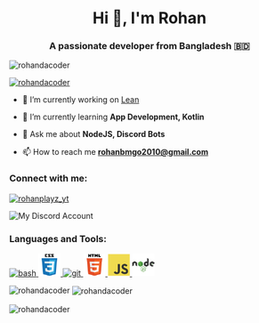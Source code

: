 <h1 align="center">Hi 👋, I'm Rohan</h1>
<h3 align="center">A passionate developer from Bangladesh 🇧🇩</h3>

<p align="left"> <img src="https://komarev.com/ghpvc/?username=rohandacoder&label=Profile%20views&color=0e75b6&style=flat" alt="rohandacoder" /> </p>

<p align="left"> <a href="https://github.com/ryo-ma/github-profile-trophy"><img src="https://github-profile-trophy.vercel.app/?username=rohandacoder" alt="rohandacoder" /></a> </p>

- 🔭 I’m currently working on [Lean](https://github.com/RohanDaCoder/Lean)

- 🌱 I’m currently learning **App Development, Kotlin**

- 💬 Ask me about **NodeJS, Discord Bots**

- 📫 How to reach me **rohanbmgo2010@gmail.com**

<h3 align="left">Connect with me:</h3>
<p align="left">
  <a href="https://www.youtube.com/c/rohanplayz_yt" target="blank"><img align="center" src="https://raw.githubusercontent.com/rahuldkjain/github-profile-readme-generator/master/src/images/icons/Social/youtube.svg" alt="rohanplayz_yt" height="30" width="40" /></a>
	
  <img
	src="https://dcbadge.limes.pink/api/shield/922419431508938773?theme=default-inverted"
	alt="My Discord Account"
  />
</p>

<h3 align="left">Languages and Tools:</h3>
<p align="left"> <a href="https://www.gnu.org/software/bash/" target="_blank" rel="noreferrer"> <img src="https://www.vectorlogo.zone/logos/gnu_bash/gnu_bash-icon.svg" alt="bash" width="40" height="40" /> </a> <a href="https://www.w3schools.com/css/" target="_blank" rel="noreferrer"> <img src="https://raw.githubusercontent.com/devicons/devicon/master/icons/css3/css3-original-wordmark.svg" alt="css3" width="40" height="40" /> </a> <a href="https://git-scm.com/" target="_blank" rel="noreferrer"> <img src="https://www.vectorlogo.zone/logos/git-scm/git-scm-icon.svg" alt="git" width="40" height="40" /> </a> <a href="https://www.w3.org/html/" target="_blank" rel="noreferrer"> <img src="https://raw.githubusercontent.com/devicons/devicon/master/icons/html5/html5-original-wordmark.svg" alt="html5" width="40" height="40" /> </a> <a href="https://developer.mozilla.org/en-US/docs/Web/JavaScript" target="_blank" rel="noreferrer"> <img src="https://raw.githubusercontent.com/devicons/devicon/master/icons/javascript/javascript-original.svg" alt="javascript" width="40" height="40" /> </a> <a href="https://nodejs.org" target="_blank" rel="noreferrer"> <img src="https://raw.githubusercontent.com/devicons/devicon/master/icons/nodejs/nodejs-original-wordmark.svg" alt="nodejs" width="40" height="40" /> </a> </p>

<p><img align="left" src="https://github-readme-stats.vercel.app/api/top-langs?username=rohandacoder&show_icons=true&locale=en&layout=compact" alt="rohandacoder" /></p>

<p>&nbsp;<img align="center" src="https://github-readme-stats.vercel.app/api?username=rohandacoder&show_icons=true&locale=en" alt="rohandacoder" /></p>

<p><img align="center" src="https://github-readme-streak-stats.herokuapp.com/?user=rohandacoder&" alt="rohandacoder" /></p>
